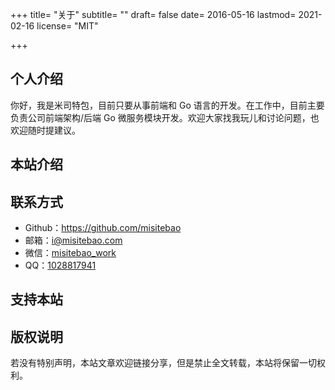 +++
title= "关于"
subtitle= ""
draft= false
date= 2016-05-16
lastmod= 2021-02-16
license= "MIT"

+++

## 个人介绍

你好，我是米司特包，目前只要从事前端和 Go 语言的开发。在工作中，目前主要负责公司前端架构/后端 Go 微服务模块开发。欢迎大家找我玩儿和讨论问题，也欢迎随时提建议。

## 本站介绍

## 联系方式

- Github：https://github.com/misitebao
- 邮箱：i@misitebao.com
- 微信：[misitebao_work](https://cdn.jsdelivr.net/gh/misitebao/CDN@main/qrcode/wechat_misitebao_work.jpg)
- QQ：[1028817941](http://sighttp.qq.com/authd?IDKEY=2471fe9069e51df4d0985cdf772402eb1e1168da6b422d10)

## 支持本站

## 版权说明

若没有特别声明，本站文章欢迎链接分享，但是禁止全文转载，本站将保留一切权利。
